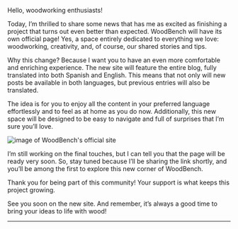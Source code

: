 Hello, woodworking enthusiasts!

Today, I’m thrilled to share some news that has me as excited as finishing a project that turns out even better than expected. WoodBench will have its own official page! Yes, a space entirely dedicated to everything we love: woodworking, creativity, and, of course, our shared stories and tips.

Why this change? Because I want you to have an even more comfortable and enriching experience. The new site will feature the entire blog, fully translated into both Spanish and English. This means that not only will new posts be available in both languages, but previous entries will also be translated.

The idea is for you to enjoy all the content in your preferred language effortlessly and to feel as at home as you do now. Additionally, this new space will be designed to be easy to navigate and full of surprises that I’m sure you’ll love.

![image of WoodBench's official site](/images/blog/lanzamiento-pagina-oficial-woodbench/SitioWoodBench.png)

I’m still working on the final touches, but I can tell you that the page will be ready very soon. So, stay tuned because I’ll be sharing the link shortly, and you’ll be among the first to explore this new corner of WoodBench.

Thank you for being part of this community! Your support is what keeps this project growing.

See you soon on the new site. And remember, it’s always a good time to bring your ideas to life with wood!

---
